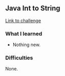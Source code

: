 ## Java Int to String

[Link to challenge](https://www.hackerrank.com/challenges/java-int-to-string)

### What I learned
- Nothing new.

### Difficulties
None.
